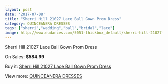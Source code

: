 ```yaml
---
layout: post
date: '2017-07-08'
title: "Sherri Hill 21027 Lace Ball Gown Prom Dress"
category: QUINCEANERA DRESSES
tags: ["sherri","wedding","ball","bridal","lace"]
image: http://www.eudances.com/5051-thickbox_default/sherri-hill-21027-lace-ball-gown-prom-dress.jpg
---
```

Sherri Hill 21027 Lace Ball Gown Prom Dress

On Sales: **$584.99**
<a href="https://www.eudances.com/en/quinceanera-dresses/1707-sherri-hill-21027-lace-ball-gown-prom-dress.html"><amp-img layout="responsive" width="600" height="600" src="//www.eudances.com/5051-thickbox_default/sherri-hill-21027-lace-ball-gown-prom-dress.jpg" alt="Sherri Hill 21027 Lace Ball Gown Prom Dress 0" /></a>

Buy it: [Sherri Hill 21027 Lace Ball Gown Prom Dress](https://www.eudances.com/en/quinceanera-dresses/1707-sherri-hill-21027-lace-ball-gown-prom-dress.html "Sherri Hill 21027 Lace Ball Gown Prom Dress")

View more: [QUINCEANERA DRESSES](https://www.eudances.com/en/17-quinceanera-dresses "QUINCEANERA DRESSES")